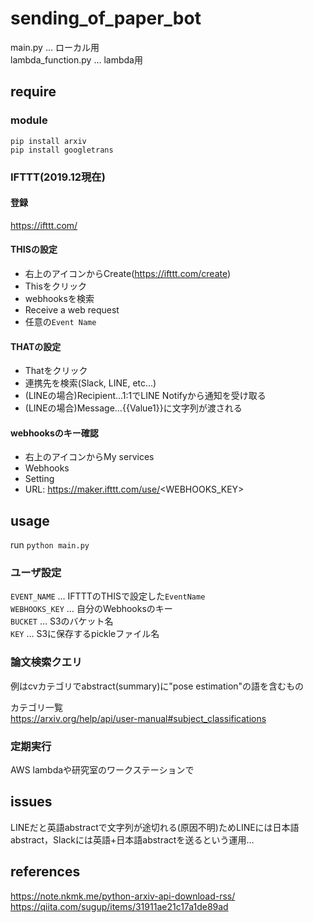 # sending_of_paper_bot

main.py … ローカル用<br>
lambda_function.py … lambda用

## require
### module
`pip install arxiv`<br>
`pip install googletrans`

### IFTTT(2019.12現在)
#### 登録
https://ifttt.com/

#### THISの設定
- 右上のアイコンからCreate(https://ifttt.com/create)
- Thisをクリック
- webhooksを検索
- Receive a web request
- 任意の`Event Name`

#### THATの設定
- Thatをクリック
- 連携先を検索(Slack, LINE, etc...)
- (LINEの場合)Recipient…1:1でLINE Notifyから通知を受け取る
- (LINEの場合)Message…{{Value1}}に文字列が渡される

#### webhooksのキー確認
- 右上のアイコンからMy services
- Webhooks
- Setting
- URL: https://maker.ifttt.com/use/<WEBHOOKS_KEY>

## usage
run `python main.py`

### ユーザ設定
`EVENT_NAME` … IFTTTのTHISで設定した`EventName`<br>
`WEBHOOKS_KEY` … 自分のWebhooksのキー<br>
`BUCKET` … S3のバケット名<br>
`KEY` … S3に保存するpickleファイル名<br>

### 論文検索クエリ
例はcvカテゴリでabstract(summary)に"pose estimation"の語を含むもの

カテゴリ一覧<br>
https://arxiv.org/help/api/user-manual#subject_classifications

### 定期実行
AWS lambdaや研究室のワークステーションで

## issues
LINEだと英語abstractで文字列が途切れる(原因不明)ためLINEには日本語abstract，Slackには英語+日本語abstractを送るという運用…

## references
https://note.nkmk.me/python-arxiv-api-download-rss/ <br>
https://qiita.com/sugup/items/31911ae21c17a1de89ad


